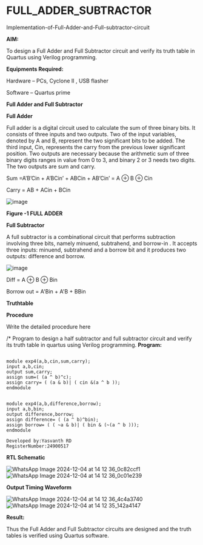 # FULL_ADDER_SUBTRACTOR

Implementation-of-Full-Adder-and-Full-subtractor-circuit

**AIM:**

To design a Full Adder and Full Subtractor circuit and verify its truth table in Quartus using Verilog programming.

**Equipments Required:**

Hardware – PCs, Cyclone II , USB flasher

Software – Quartus prime

**Full Adder and Full Subtractor**

**Full Adder**

Full adder is a digital circuit used to calculate the sum of three binary bits. It consists of three inputs and two outputs. Two of the input variables, denoted by A and B, represent the two significant bits to be added. The third input, Cin, represents the carry from the previous lower significant position. Two outputs are necessary because the arithmetic sum of three binary digits ranges in value from 0 to 3, and binary 2 or 3 needs two digits. The two outputs are sum and carry.

Sum =A’B’Cin + A’BCin’ + ABCin + AB’Cin’ = A ⊕ B ⊕ Cin 

Carry = AB + ACin + BCin

![image](https://github.com/naavaneetha/FULL_ADDER_SUBTRACTOR/assets/154305477/0f30ba51-5ffb-4198-845f-18e054f675e7)

**Figure -1 FULL ADDER**

**Full Subtractor**

A full subtractor is a combinational circuit that performs subtraction involving three bits, namely minuend, subtrahend, and borrow-in . It accepts three inputs: minuend, subtrahend and a borrow bit and it produces two outputs: difference and borrow.

![image](https://github.com/naavaneetha/FULL_ADDER_SUBTRACTOR/assets/154305477/02b24f51-ab51-4304-9ad6-7b81ffc1ead5)

Diff = A ⊕ B ⊕ Bin 

Borrow out = A'Bin + A'B + BBin

**Truthtable**

**Procedure**

Write the detailed procedure here

/* Program to design a half subtractor and full subtractor circuit and verify its truth table in quartus using Verilog programming.
**Program:**
```

module exp4(a,b,cin,sum,carry);
input a,b,cin;
output sum,carry;
assign sum=( (a ^ b)^c);
assign carry= ( (a & b)| ( cin &(a ^ b ));
endmodule


module exp4(a,b,difference,borrow);
input a,b,bin;
output difference,borrow;
assign difference= ( (a ^ b)^bin);
assign borrow= ( ( ~a & b)| ( bin & (~(a ^ b )));
endmodule

Developed by:Yasvanth RD
RegisterNumber:24900517

```

**RTL Schematic**

![WhatsApp Image 2024-12-04 at 14 12 36_0c82ccf1](https://github.com/user-attachments/assets/c0a1c90c-e8d8-42b5-9e9e-58f27e437a93)
![WhatsApp Image 2024-12-04 at 14 12 36_0c01e239](https://github.com/user-attachments/assets/b5d2d184-efaa-4cc1-972b-10fa0cbb4c17)

**Output Timing Waveform**

![WhatsApp Image 2024-12-04 at 14 12 36_4c4a3740](https://github.com/user-attachments/assets/a50708e5-5efb-4312-9a09-f223262edbbd)
![WhatsApp Image 2024-12-04 at 14 12 35_142a4147](https://github.com/user-attachments/assets/629f77c1-73ca-4709-b361-43cbeb6893ea)


**Result:**

Thus the Full Adder and Full Subtractor circuits are designed and the truth tables is verified using Quartus software.



